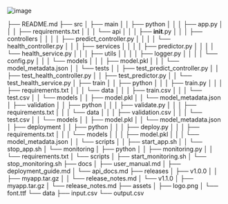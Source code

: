 ![image](https://github.com/usct01/project_structure/assets/47659833/aef4957f-4898-4981-a5ee-edbb74bb1110)



├── README.md
├── src
│   ├── main
│   │   ├── python
│   │   │   ├── app.py
│   │   │   ├── requirements.txt
│   │   │   └── api
│   │   │       ├── __init__.py
│   │   │       ├── controllers
│   │   │       │   ├── predict_controller.py
│   │   │       │   └── health_controller.py
│   │   │       ├── services
│   │   │       │   ├── predictor.py
│   │   │       │   └── health_service.py
│   │   │       ├── utils
│   │   │       │   ├── logger.py
│   │   │       │   └── config.py
│   │   │       └── models
│   │   │           ├── model.pkl
│   │   │           └── model_metadata.json
│   │   └── tests
│   │       ├── test_predict_controller.py
│   │       ├── test_health_controller.py
│   │       ├── test_predictor.py
│   │       └── test_health_service.py
│   ├── train
│   │   ├── python
│   │   │   ├── train.py
│   │   │   ├── requirements.txt
│   │   │   └── data
│   │   │       ├── train.csv
│   │   │       └── test.csv
│   │   └── models
│   │       ├── model.pkl
│   │       └── model_metadata.json
│   ├── validation
│   │   ├── python
│   │   │   ├── validate.py
│   │   │   ├── requirements.txt
│   │   │   └── data
│   │   │       ├── validation.csv
│   │   │       └── test.csv
│   │   └── models
│   │       ├── model.pkl
│   │       └── model_metadata.json
│   ├── deployment
│   │   ├── python
│   │   │   ├── deploy.py
│   │   │   ├── requirements.txt
│   │   │   └── models
│   │   │       ├── model.pkl
│   │   │       └── model_metadata.json
│   │   └── scripts
│   │       ├── start_app.sh
│   │       └── stop_app.sh
│   └── monitoring
│       ├── python
│       │   ├── monitoring.py
│       │   └── requirements.txt
│       └── scripts
│           ├── start_monitoring.sh
│           └── stop_monitoring.sh
├── docs
│   ├── user_manual.md
│   ├── deployment_guide.md
│   └── api_docs.md
├── releases
│   ├── v1.0.0
│   │   ├── myapp.tar.gz
│   │   └── release_notes.md
│   └── v1.1.0
│       ├── myapp.tar.gz
│       └── release_notes.md
├── assets
│   ├── logo.png
│   └── font.ttf
└── data
    ├── input.csv
    └── output.csv

